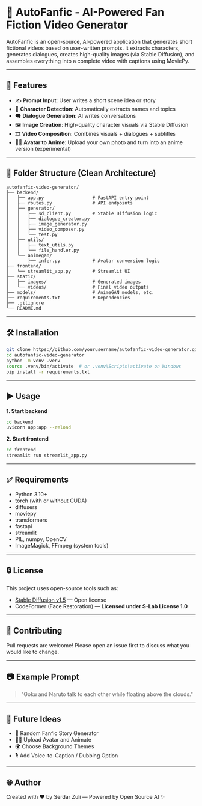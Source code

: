 # 🧠 AutoFanfic - AI-Powered Fan Fiction Video Generator

AutoFanfic is an open-source, AI-powered application that generates short fictional videos based on user-written prompts. It extracts characters, generates dialogues, creates high-quality images (via Stable Diffusion), and assembles everything into a complete video with captions using MoviePy.

---

## 🚀 Features

- ✍️ **Prompt Input**: User writes a short scene idea or story
- 👥 **Character Detection**: Automatically extracts names and topics
- 🗨️ **Dialogue Generation**: AI writes conversations
- 🖼️ **Image Creation**: High-quality character visuals via Stable Diffusion
- 🎞️ **Video Composition**: Combines visuals + dialogues + subtitles
- 🧑‍🎨 **Avatar to Anime**: Upload your own photo and turn into an anime version (experimental)

---

## 📁 Folder Structure (Clean Architecture)

```
autofanfic-video-generator/
├── backend/
│   ├── app.py                  # FastAPI entry point
│   ├── routes.py               # API endpoints
│   ├── generator/
│   │   ├── sd_client.py        # Stable Diffusion logic
│   │   ├── dialogue_creator.py
│   │   ├── image_generator.py
│   │   ├── video_composer.py
│   │   └── test.py
│   ├── utils/
│   │   ├── text_utils.py
│   │   └── file_handler.py
│   └── animegan/
│       ├── infer.py            # Avatar conversion logic
├── frontend/
│   └── streamlit_app.py        # Streamlit UI
├── static/
│   ├── images/                 # Generated images
│   └── videos/                 # Final video outputs
├── models/                     # AnimeGAN models, etc.
├── requirements.txt            # Dependencies
├── .gitignore
└── README.md
```

---

## 🛠️ Installation

```bash
git clone https://github.com/yourusername/autofanfic-video-generator.git
cd autofanfic-video-generator
python -m venv .venv
source .venv/bin/activate  # or .venv\Scripts\activate on Windows
pip install -r requirements.txt
```

---

## ▶️ Usage

**1. Start backend**
```bash
cd backend
uvicorn app:app --reload
```

**2. Start frontend**
```bash
cd frontend
streamlit run streamlit_app.py
```

---

## ✅ Requirements

- Python 3.10+
- torch (with or without CUDA)
- diffusers
- moviepy
- transformers
- fastapi
- streamlit
- PIL, numpy, OpenCV
- ImageMagick, FFmpeg (system tools)

---

## 🔒 License

This project uses open-source tools such as:
- [Stable Diffusion v1.5](https://huggingface.co/runwayml/stable-diffusion-v1-5) — Open license
- CodeFormer (Face Restoration) — **Licensed under S-Lab License 1.0**

---

## 🤝 Contributing

Pull requests are welcome! Please open an issue first to discuss what you would like to change.

---

## 📷 Example Prompt

> "Goku and Naruto talk to each other while floating above the clouds."

---

## 📌 Future Ideas

- 🔁 Random Fanfic Story Generator
- 🧑‍🎨 Upload Avatar and Animate
- 🌍 Choose Background Themes
- 🎙️ Add Voice-to-Caption / Dubbing Option

---

## 🌐 Author

Created with ❤️ by Serdar Zuli — Powered by Open Source AI ✨


